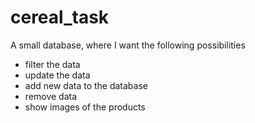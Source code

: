 # cereal_task
A small database, where I want the following possibilities

* filter the data
* update the data
* add new data to the database
* remove data
* show images of the products


